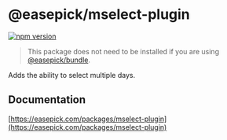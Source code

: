 # @easepick/mselect-plugin

[![npm version](https://badge.fury.io/js/@easepick%2Fmselect-plugin.svg)](https://www.npmjs.com/package/@easepick/mselect-plugin)

> This package does not need to be installed if you are using [@easepick/bundle](https://easepick.com/packages/bundle).

Adds the ability to select multiple days.


## Documentation

[https://easepick.com/packages/mselect-plugin](https://easepick.com/packages/mselect-plugin)

